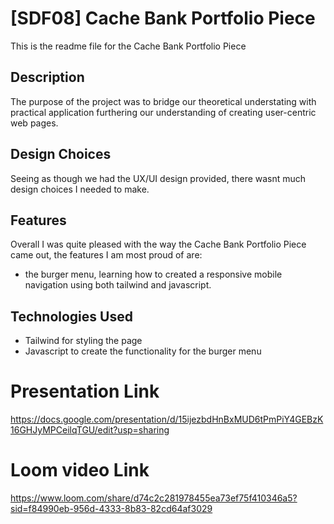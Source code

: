 # [SDF08] Cache Bank Portfolio Piece

This is the readme file for the Cache Bank Portfolio Piece

## Description

The purpose of the project was to bridge our theoretical understating with practical application furthering our understanding of creating user-centric web pages.

## Design Choices

Seeing as though we had the UX/UI design provided, there wasnt much design choices I needed to make.

## Features

Overall I was quite pleased with the way the Cache Bank Portfolio Piece came out, the features I am most proud of are:

- the burger menu, learning how to created a responsive mobile navigation using both tailwind and javascript.

## Technologies Used

- Tailwind for styling the page
- Javascript to create the functionality for the burger menu

# Presentation Link

https://docs.google.com/presentation/d/15ijezbdHnBxMUD6tPmPiY4GEBzK16GHJyMPCeilqTGU/edit?usp=sharing

# Loom video Link

https://www.loom.com/share/d74c2c281978455ea73ef75f410346a5?sid=f84990eb-956d-4333-8b83-82cd64af3029
